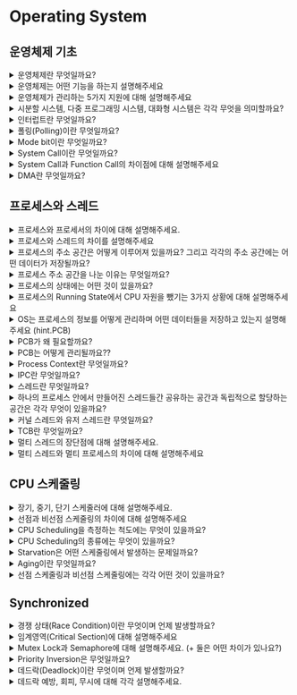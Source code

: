 # Operating System

## 운영체제 기초
<details>
<summary>운영체제란 무엇일까요?</summary>

<hr>

**운영 체제(OS, Operating System)** 란 컴퓨터 시스템의 자원을 효율적으로 관리하며 사용자가 컴퓨터를 편리하고 효과적으로 사용할 수 있는 환경을 제공하는 여러 프로그램들의 모임이다. 그리고 응용 프로그램과 하드웨어 간의 인터페이스로서 다른 응용 프로그램이 유용한 작업을 할 수 있도록 환경을 제공해준다.

넓은 의미에서는 커널 뿐만 아니라 시스템을 위한 유틸리티를 포함하는 개념을 갖고 있으며 좁은 의미에서는 메모리에 올라가있는 커널을 의미한다.

> 커널이란?
>
> - 전체 운영체제 코드 중 메모리에 올라가있는 부분을 커널이라고 한다.

<hr>
</details>

<details>
<summary>운영체제는 어떤 기능을 하는지 설명해주세요</summary>

<hr>

- CPU 스케줄링
- 메모리 관리
- 파일 관리
- 입출력 관리
- 프로세스 관리
- 네트워킹
- 보호
    - 시스템의 오류를 검사하고 복구합니다.
    - 자원 보호 기능을 제공합니다.

<hr>
</details>

<details>
<summary>운영체제가 관리하는 5가지 지원에 대해 설명해주세요</summary>

<hr>

**프로세스 관리**

- 프로세스의 스케줄링과 동기화 관리를 담당한다.
- 프로세스의 생성과 제거, 시작과 정지, 메시지 전달 등의 기능을 담당한다.

**저장장치 관리**

저장장치에는 1차 저장장치인 메인 메모리와 2차 저장장치인 하드디스크, NAND등이 있다. 운영체제는 이러한 저장장치를 관리하며 프로세스에게 메모리 할당 및 회수, 파일 생성과 삭제, 변경, 유지 등의 관리를 한다.

- 1차 저장장치 (Main Memory)
    - 프로세스에 할당하는 메모리
    - 영역의 할당과 해제각 메모리 영역 간의 침범 방지
    - 메인 메모리의 효율적 활용을 위한 가상 메모리 기능
- 2차 저장장치(HDD, NAND Flash Memory 등)
    - 파일 형식의 데이터 저장
    - 이런 파일 데이터 관리를 위한 파일 시스템을 OS에서 관리
    - `FAT, NTFS, EXT2, JFS, XFS` 등 많은 파일 시스템들이 개발되어 사용 중

**네트워킹**

TCP/IP기반의 인터넷에 연결하거나 응용 프로그램이 네트워크를 사용하면 OS에서 네트워크 프로토콜을 지원해야한다. 이처럼 OS는 응용 프로그램과 하드웨어 사이의 인터페이스 역하을 하며 하드웨어를 소프트웨어적으로 제어 및 관리를 하는 것을 알 수 있다.

**주변장치 관리**

- 입출력 장치의 스케줄링 및 전반적인 관리를 담당한다.
- 디바이스 드라이버를 OS가 관리하여 여러 하드웨어를 사용할 수 있게 해준다.

**사용자 관리**

사용자별 계정을 관리할 수 있는 사용자 관리 기능을 제공한다.

<hr>
</details>

<details>
<summary>시분할 시스템, 다중 프로그래밍 시스템, 대화형 시스템은 각각 무엇을 의미할까요?</summary>

<hr>

- CPU 작업시간을 여러 프로그램이 나누어 쓰는 시스템을 **시분할 시스템(time sharing system)**이라고 부른다.
- 메모리 공간을 분할해 여러 프로그램들을 동시에 메모리에 올려서 처리하는 시스템을 **다중 프로그래밍 시스템(multi-programming system)**이라고 한다.
- 사용자 관점에서 각 프로그램에 대한 키보드 입력의 결과를 곧바로 화면에 보여주는 것과 같은 시스템을 **대화형 시스템(interactive system)**이라고 한다.

→ 세 시스템 모두 여러 프로그램이 하나의 컴퓨터에서 동시에 실행되는 다중작업용 운영체제에 속한다.

<hr>
</details>

<details>
<summary>인터럽트란 무엇일까요?</summary>

<hr>

CPU가 프로그램을 실행하고 있는중 예기치 않은 상황이나 지금보다 먼저 수행해야하는 일이  발생한 경우 현재 실행 중인 작업을 즉시 중단하고, 발생된 상황에 대한 우선 처리가 필요함을 CPU에게 알리는 것을 의미한다.

- 하드웨어적으로 시그널을 확인하는 방식이다.
- 인터럽트 발생시에만 처리를 하여 시스템 부하가 적다.

이러한 인터럽트는 크게 하드웨어 인터럽트와 소프트웨어 인터럽트로 나뉘게 된다.

### 하드웨어 인터럽트

각각의 Hardware I/O device에서 발생한 인터럽트를 하드웨어 인터럽트라고 한다.

- 종류
  - 입출력 인터럽트 (I/O interrupt) - 입출력 작업의 종료나 입출력 오류에 의해 CPU의 기능이 요청됨
  - 정전,전원 이상 인터럽트(Power fail interrupt) - 전원 공급의 이상
  - 기계 착오 인터럽트(Machine check interrupt) - CPU의 기능적인 오류
  - 외부 신호 인터럽트(External interrupt) - I/O 장치가 아닌 오퍼레이터나 타이머에 의해 의도적으로 프로그램이 중단된 경우

### 소프트웨어 인터럽트 (= trap)

- CPU 내부에서 자신이 실행한 명령이나 CPU의 명령 실행에 관련된 모듈이 발생하는 경우 발생한다.
- 프로그램의 오류에 의해 생기거나 System call을 호출할 때 발생한다.
- 종류
  - **System call**: 애플리케이션이 kernel의 함수를 실행하기 위해 system call을 발생시킨다.
  - Exception
    - divide by zero, overflow/underflow, etc..

### 인터럽트 실행 과정

![Untitled](img/os/interrupt.png)

- Device controller는 요청한 작업이 끝나면 interrupt를 발생시켜 interrupt request line에 쌓아 둔다.
- CPU는 각각의 instruction이 끝날 때마다 interrupt line이 setting됐는지 확인을 하고 setting됐으면 CPU는 instruction의 수행을 멈추고 interrupt handler를 통해 interrupt를 처리한다.
- Interrupt가 발생하면 CPU는 interrupt vector로 실행을 전송한다. Interrupt vector는 interrupt service routine의 address를 알고 있어 해당 address를 알려주고 CPU는 해당 service routine을 실행시킨다. 실행이 끝나면 작업을 마친 프로세스를 block 상태에서 ready상태로 변경하고 기존의 수행 중이던 process를 이어서 수행한다. (프로세스의 우선순위에 따라 인터럽트 처리를 마친 프로세스를 바로 실행할 수도 있다.)

### 📚 Reference
- [인터럽트(Interrupt)의 개념과 종류](https://raisonde.tistory.com/entry/%EC%9D%B8%ED%84%B0%EB%9F%BD%ED%8A%B8Interrupt%EC%9D%98-%EA%B0%9C%EB%85%90%EA%B3%BC-%EC%A2%85%EB%A5%98)
- [[OS] Interrupt 인터럽트란?](https://doh-an.tistory.com/31)

<hr>
</details>

<details>
<summary>폴링(Polling)이란 무엇일까요?</summary>

<hr>

- 인터럽트와 같게 CPU가 다른 프로세스를 실행하는 동안 디바이스로 부터 발생하는 이벤트들을 처리하는 방법 중 하나이다.
- 폴링 방식은 특정 주기마다 CPU가 디바이스들이 serving(이벤트 처리)이 필요한지 체크하여야해서 CPU 사이클의 낭비가 발생한다.
    - 폴링은 특정 주기마다 CPU가 디바이스를 poll할 때만 serving이 가능하다. 하지만 인터럽트는 언제든지 발생할 수 있다.
- 인터럽트와 다르게 소프트웨어적으로 시그널을 확인하는 방식이다.
- 장점으로는 구현이 쉽고 우선순위의 변경이 용이하다는 점이 있다.

> 인터럽트는 폴링 방식과 다르게 하드웨어로 지원을 받아야하는 제약이 있다. 하지만 폴링 방식보다 신속하게 대응하는 것이 가능하여 실시간 대응이 필요할 때 필수적인 기능이다. 즉, 인터럽트는 발생시기를 예측하기 힘든 경우 컨트롤러가 가장 빠르게 대응할 수 있는 방식이다.


### 📚 Reference
- [Interrupt와 polling의 차이](https://seonggyu.tistory.com/26)

<hr>
</details>

<details>
<summary>Mode bit이란 무엇일까요?</summary>

<hr>

- 사용자 장치의 잘못된 수행으로 다른 프로그램 및 운영체제에 피해가 가지 않도록 하기 위한 Mode bit이라는 보호장치가 존재한다.
- Mode bit은 **하드웨어적**으로 두가지 모드의 operation을 지원한다.
  - 1이면 user mode (사용자 프로그램 수행)
  - 0이면 kernel mode (OS코드 수행)
- Privileged instruction은 파일을 다루거나 I/O에게 request를 하는 등 OS만 실행할 수 있는 instruction으로 kernel mode에서만 수행가능하다.
- 만약 user mode에서 실행하려고 하면 프로그램을 종료하고 software interrupt가 발생한다. User Program이 hardware에 접근하려면 system call을 통해 실행하여야 한다.

<hr>
</details>

<details>
<summary>System Call이란 무엇일까요?</summary>

<hr>

User program이 접근하지 못하는 OS만의 Privileged instruction을 실행하기 위해 OS에게 특정 일들을 수행해달라고 요청하는 것으로 Software interrupt이다. 이는 User program과 OS사이의 interface를 제공한다.

System call이 발생하면 mode bit을 0으로 변경하여 요청된 작업을 처리하고 다시 유저모드인 1로 변경하여 유저 프로세스가 수행되게 된다.

<hr>
</details>

<details>
<summary>System Call과 Function Call의 차이점에 대해 설명해주세요</summary>

<hr>

![Untitled](img/os/systemCall_vs_functionCall.png)

fuction call은 같은 process 내에서 process 내에 있는 function 을 불러서 수행하는 것이다. 반면에 System call은 OS의 도움을 받아 OS의 function을 불러서 수행하는 것이다.

<hr>
</details>

<details>
<summary>DMA란 무엇일까요?</summary>

<hr>

- 모든 메모리의 접근은 CPU에 의해 접근이 가능하여, 메모리의 접근을 위해서는 CPU에게 인터럽트를 발생시켜 부탁해야 했다. 이러한 구조는 모든 메모리 연산이 필요할 때마다 interrupt를 발생시키고, CPU는 인터럽트를 처리하기 위해 로컬버퍼와 메모리 사이에서 데이터를 옮기는 일까지 진행했다. 이러한 이유때문에 CPU의 효율성이 떨어지는 문제가 존재하였다. 비효율을 극복하기 위해 CPU이외에 메모리 접근이 가능한 장치가 있는데 이를 DMA(Direct Memory Access)라고 한다.
- DMA는 일종의 컨트롤러 장치로서, CPU가 입출력 장치들의 메모리 접근 요청에 의해 자주 인터럽트 당하는 것을 막아주는 역할을 한다.
- **DMA를 사용하면 로컬버퍼에서 메모리로 데이터를 읽어오는 작업을 CPU가 아닌 DMA가 대행하게 된다.** 덕분에 CPU가 인터럽트를 처리할 필요가 없다.
- DMA는 바이트단위가 아닌 블록 단위로 데이터를 메모리로 읽어온 후 CPU에게 인터럽트를 발생시켜 작업의 완료를 알린다.
  - CPU에 발생하는 인터럽트의 빈도를 줄여 CPU를 좀 더 효울적으로 관리할 수 있게 해준다.

<hr>
</details>

## 프로세스와 스레드
<details>
<summary>프로세스와 프로세서의 차이에 대해 설명해주세요.</summary>

<hr>

- 프로세스는 코드로 작성된 프로그램이 메모리에 적재되어 사용할 수 있는 상태가 된 것이다. 즉, 메모리 상에서 실행중인 프로그램을 프로세스라고 한다.
- 프로세서는 CPU를 의미한다.

<hr>
</details>

<details>
<summary>프로세스와 스레드의 차이를 설명해주세요</summary>

<hr>

- 프로세스는 메모리에 적재된 하나의 프로그램을 의미한다.
- 스레드는 CPU에서 동작하는 가장 작은 단위의 작업 단위이다.

> 프로세스는 운영체제로부터 자원을 할당받는 작업의 단위이고 스레드는 프로세스가 할당받은 자원을 이용하는 실행의 단위이다.

> 하나의 프로세스는 1개 이상의 여러 스레드가 들어갈 수 있으며 컨테이너는 스레드를 관리하는 컨테이너로 볼 수 있다.

<hr>
</details>

<details>
<summary>프로세스의 주소 공간은 어떻게 이루어져 있을까요? 그리고 각각의 주소 공간에는 어떤 데이터가 저장될까요?</summary>

<hr>

- **Text (Code)**: 코드 자체를 구성하는 메모리 영역
- **Data**:  전역변수, 정적 변수, 배열과 같은 static data (global variable)
  - 초기화된 데이터는 data 영역에 저장하며 초기화되지 않은 데이터는 bss 영역에 저장한다.
- **Stack**: 지역변수, 매개변수, 리턴 값과 같은 데이터를 저장하는 임시 메모리 영역이다. (local variable, function parameter, return address)
- **Heap**: run time 시점에 동적 할당되는 데이터들이 저장된다. (malloc, java object)

  > C에서 Pointer 변수 같은 경우 stack에는 데이터의 주소값들이 저장이 되고 heap에는 실제 값이 저장된다.

  > Java의 경우 객체 생성에서 비슷한 예시가 있다.
  >
  >
  > ![Untitled](img/os/process_stack_heap.png)
  >
  > int a,b는 local variable이어서 stack에 저장이 되고 class1 obj도 local variable이어서 stack에 저장이 되는데 object의 실제 내용은 heap에 저장이 되고 stack에서는 주소값을 갖고 있다. object는 생성이 되면 처음에는 stack에 주소값만 생성이 되고 실제로 할당이 되면 그때서야 heap이 생성되고 실제 데이터가 저장이 된다.

<hr>
</details>

<details>
<summary>프로세스 주소 공간을 나눈 이유는 무엇일까요?</summary>

<hr>

최대한 데이터를 공유하며 메모리 사용량을 줄이기 떄문이다.

Code와 같은 프로그램 자체의 정보는 같은 변함이 없는 같은 내용이기에 따로 관리를 하며 공유를 한다. 반면에 Stack, Data는 스택 구조의 특성과 전역 변수의 활용성을 위해서 나누게 되었다.

<hr>
</details>

<details>
<summary>프로세스의 상태에는 어떤 것이 있을까요?</summary>

<hr>

![Untitled](img/os/process_state.png)

- **New**: process가 생성중인 상태
- **Ready**: CPU를 사용하려고 기다리는 상태 (할당이 되면 바로 시행하려고 proces 가 메모리에 올라가 있다.)
- **Running**: CPU를 잡고 instruction을 수행중인 상태
- **Blocked(wait, sleep)**: CPU를 주어도 당장 instruction을 수행할 수 없는 상태, process 자신이 요청한 event (I/O, 공유하는 데이터 등)가 즉시 만족되지 않아 이를 기다리는 상태이다. 요청한 event가 수행을 마치면 interrupt를 발생시키고 blocked상태의 process를 ready queue에 옮겨준다.
- **Terminated**: 수행이 끝난 상태

<hr>
</details>

<details>
<summary>프로세스의 Running State에서 CPU 자원을 뺐기는 3가지 상황에 대해 설명해주세요</summary>

<hr>

1. Interrupt가 발생했을 때 (timer도 포함)
2. I/O request를 하기 위해 system call을 하여 waiting상태로 넘어가는 경우
3. Process의 수행이 끝나서 terminated로 되는 경우

<hr>
</details>

<details>
<summary>OS는 프로세스의 정보를 어떻게 관리하며 어떤 데이터들을 저장하고 있는지 설명해주세요 (hint.PCB)</summary>

<hr>
각각의 Process들은 OS의 관리를 받게 되는데 이때 OS는 process의 현재 정보들을 알기 위해 PCB(Process Control Block)를 사용한다.

PCB는 아래의 정보들을 저장하고 있다.

- Process **state**
- Process number: process id (**pid**)
- **Program counter** (PC) - next instruction address
- **CPU register** – contents of registers (in CPU)
- etc (Owner, CPU Usage, Memory Usage, Process Priority, I/O status information)

<hr>
</details>

<details>
<summary>PCB가 왜 필요할까요?</summary>

<hr>

CPU core는 하나의 프로세스가 사용하지 않고 여러 프로세스가 공유해서 사용한다. 이때 프로세스의 교체(Context switching)이 발생할 때마다 실행중인 CPU에 올라간 프로세스의 정보를 변경해야하고, 프로세스들은 추후 CPU 이용 순서가 왔을 때 이전 작업 내용을 이어서 하기 위해 정보를 저장해야할 필요가 있다. 운영체제는 이러한 프로세스의 정보를 PCB를 통해 저장하고 관리하고 있다.

Context Switching이 발생할 때는 PCB의 값들을 변경하게 되며 PCB의 정보를 통해 연산을 이어서 한다.

<hr>
</details>

<details>
<summary>PCB는 어떻게 관리될까요??</summary>

<hr>

- kernel의 data영역은 CPU, memory, disk등의 데이터들을 각각 갖고 있다. 그리고 각각의 process의 정보들을 갖고 있는 PCB들이 존재한다. 즉, PCB는 kernel의 data 영역에서 관리된다.

  ![Untitled](img/os/pcb_in_os.png)

- 이때 PCB들은 Linked List 방식으로 관리가 된다. PCB List Head에 PCB들이 생성될 때마다 붙게 된다. 주소값으로 연결이 이루어져 있는 연결리스트이기 때문에 삽입 삭제가 용이하다.
- 프로세스가 생성되면 PCB가 생성되고 프로세스가 종료되면 PCB도 제거된다.

<hr>
</details>

<details>
<summary>Process Context란 무엇일까요?</summary>

<hr>

- 프로세스 문맥(Process Context)이란 프로세스가 현재 어떤 상태에서 수행되고 있는지 정확히 규명하기 위해 필요한 정보를 의미한다.
- 시분할 시스템에서는 CPU의 제어권을 공유하기에 프로세스를 재개하는 시점에 대한 정보를 알기 위해 Process Context를 이용한다.
- 프로세스의 주소공간(코드, 데이터, 스택 상태)등을 비롯해 레지서터의 값, 시스템 콜 등을 통해 커널에서 수행한 일의 상태, 프로세스에 관해 커널이 관리하고 있는 각종 정보 등을 포함한다.
- 하드웨어 문맥, 프로세스 주소 공간, 커널상의 문맥으로 나누어볼 수 있다.
  - 하드웨어 문맥: CPU의 수행 상태를 나태는 것으로 **PC**와 **레지스터**에 저장한 값들
  - 프로세스 주소 공간: **코드**, **데이터**, **스택**으로 구성되는 주소공간
  - 커널 상의 문맥: **PCB**, **커널 스택**과 같은 자료구조
- 실행중인 프로세스가 발생할 때, 문맥을 교환하는 것을 Context Switching이라고 한다.
  - Context Switching은 타이머 인터럽트나 입출력 요청 시스템 콜을 통해 프로세스가 blocking 상태로 이동할 때만 발생하며, 그 외의 system call이나 context switching에는 발생하지 않는다.

    > 단순히 사용자 모드에서 커널 모드로 바뀌어 특권명령을 수행하는 시스템 콜이나 인터럽트는 단순히 커널 모드에서 처리하고 사용자모드로 바뀌게 된다. context switching은 없다!!!


<hr>
</details>

<details>
<summary>IPC란 무엇일까요?</summary>

<hr>

경우에 따라서 독립적인 프로세스들이 협력할 때 업무의 효율성이 증진될 수 있다.

- 부분적인 처리 결과나 정보 공유, 처리 속도 향상 등

이를 위해 운영체제는 프로세스간 협력 메커니즘을 제공한다. 대표적으로는 **IPC(Inter-Proess Communiacation)**이 있다.

즉, IPC란 하나의 컴퓨터 안에서 실행 중인 서로 다른 프로세스간에 발생하는 통신을 말한다.

### IPC 종류

> 대표적인 Message Passing과 Shared Memory만 알아도 된다.
>

**익명 PIPE**

익명 파이프는 부모-자식 프로세스간 통신처럼 통신할 프로세스를 명확히 알 수 있는 경우에 사용한다.

파이프는 두 개의 데이터를 연결하는데 하나의 프로세스는 데이터를 쓰기만하고, 다른 프로세스는 데이터를 읽기만하는 단방향 통신이다. (**반이중 통신**이라고도 불린다.) 그래서 양방향 통신을 하고 싶으면 2개의 파이프를 만들어야 한다.

간단하게 사용할 수 있는 장점이 있고 단순한 데이터의 흐름을 가질 땐 해당 파이프를 사용하는 것이 효율적이나 **전이중통신(양방향 통신)**을 위해 2개의 파이프를 만들어야 할 때는 구현이 복잡해진다는 단점이 있다.

**Named PIPE(FIFO)**

Named 파이프는 전혀 모르는 상태의 프로세스들 사이의 통신에 사용한다.

부모 프로세스와 무관한 다른 프로세스도 통신이 가능하다. 하지만 익명 파이프처럼 읽기/쓰기가 동시에 불가능하여 전이중 통신을 만들기 위해서는 2개의 파이프를 만들어야 한다.

**Message Passing**

두 프로세스의 주소 공간이 달라 메시지를 직접 전달할 수는 없고 통신하기를 원하는 두 프로세스 사이에 communication link를 생성한 후 커널의 `send()`, `recieve()` 연산을 통해 메시지를 주고받는다.

> `send()`, `recieve()` 연산은 시스템 콜을 통해 사용할 수 있다.
>

메시지 전달은 전송 대상이 다른 프로세스인지 아니면 메일박스라는 일종의 저장공간인지에 따라 다시 직접 통신(direct communication)과 간접 통신(indirect communication)으로 나뉘게 된다.

**Shared Memory**

파이프, 메시지 큐가 통신을 이용한 설비라면, **공유 메모리는 데이터 자체를 공유하도록 지원하는 설비**이다.

Shared memory를 사용하면 특수한 공간이 생기는데 이 공간을 process들이 각자 자신의 공간이라고 생각하며 사용한다. 프로세스가 공유 메모리 할당을 커널에 요청하면 커널은 해당 프로세스에 메모리 공간을 할당해주고 이후에 모든 프로세스는 해당 메모리에 접근할 수 있다.

해당 방법은 중개자 없이 곧바로 메모리에 접근할 수 있어서 IPC 중에서 가장 빠르게 작동한다. 하지만 2개 이상의 Process가 동시에 접근하려는 문제(Proces synchronization)와 Multi Processor에서의 Cache Coherence Problem이 발생할 수 있다.

**Memory Map**

공유 메모리처럼 메모리를 공유하는 방법이다. 메모리 맵은 열린 파일을 메모리에 매핑시켜 공유하는 방식이다.

주로 파일로 대용량 데이터를 공유해야 할 때 사용한다.

**Socket**

네트워크 통신을 통해 데이터를 공유한다.

클라이언트와 서버가 소켓을 통해서 통싢는 구조로 원격에서 프로세스간 데이터를 공유할 때 사용한다.

> 이러한 IPC 통신에서 프로세스 간 데이터를 동기화하고 보호하기 위해 세마포어와 뮤텍스를 사용한다.

<hr>
</details>

<details>
<summary>스레드란 무엇일까요?</summary>

<hr>

CPU가 동작하는 가장 작은 단위를 스레드(thread)라고 한다.
사용자들이 2개의 같은 program을 이용하는 경우는 program들은 동일한 code를 실행하고 data들을 공유하고 싶을 것이다. 그래서 code와 data를 같이 공유하며 사용하자라고 만든 것이 thread이다

- 하나의 Process는 한개 이상의 스레드로 구성된다.
- 동일한 프로그램을 여러 개 띄우더라도 process가 하나만 만들어진다. (code, data이 하나만 만들어진다는 뜻.)
- IPC없이 바로 shared memory에 접근 가능하다
- Process들끼리 바꾸는 context switching보다 Thread를 변경하는 것이 overhead가 적다.
- 새로운 스레드를 만들 때는 PC, Register, Stack에 대한 공간만 만들면 됨으로 프로세스를 만드는 것보다 memory와 time 측면에서 이점이 있다.

<hr>
</details>

<details>
<summary>하나의 프로세스 안에서 만들어진 스레드들간 공유하는 공간과 독립적으로 할당하는 공간은 각각 무엇이 있을까요?</summary>

<hr>

- 공유하는 공간: Code, Data (OS Resource도 공유한다.)
- 각각 관리하는 공간: PC, Register, Stack
  - TCB(Thread Control Block)으로 관리

<hr>
</details>

<details>
<summary>커널 스레드와 유저 스레드란 무엇일까요?</summary>

<hr>

### Kernel thread

- thread_create system call을 통해 생성되며 Kernel의 support를 받아 kernel이 thread의 존재를 알게 된다.
- 각각의 thread는 TCB를 갖는다. (TCB의 정보들은 PCB안에 있다.)
- **장점** : Parallelism과 Concurrency를 지원한다.

  (Concurrency: 하나의 스레드가 block 상태에 있어도 다른 스레드가 실행 가능하다.)

- **단점** : thread들은 kernel을 통해서 operation을 해야하기에 User thread보다 무겁다.

### User thread

![Untitled](img/os/user_thread.png)

- Implement thread in user library.
- 생성을 위해 system call이 필요 없다.
- 하나의 kernel thread안에 여러 개의 user thread가 mapping되어서 만들어진다.
- **장점** : kernel이 존재를 몰라서 user space안에서 thread library에 의해 관리된다. system call이 필요 없어서 빠르다.
- **단점** : 하나의 user thread가 system call을 만들면 전체 thread가 blocked 상태가 된다 또한 Parallelism을 지원하지 않는다.

<hr>
</details>

<details>
<summary>TCB란 무엇일까요?</summary>

<hr>

- 프로세스를 PCB를 통해 관리하듯이 스레드는 TCB(Thread Control Block)라는 구조를 통해 관리된다.
- TCB의 정보는 PCB안에 있다.
- 각각의 Kernel Thread에만 생성된다.
- PC, register의 정보를 갖고 있다.
- ready queue는 CPU를 기다리고 있는 TCB의 리스트로 context switch를 할때마다 TCB들에 있는 각각의 PC, register 정보를 바꿔주게 된다.

<hr>
</details>

<details>
<summary>멀티 스레드의 장단점에 대해 설명해주세요.</summary>

<hr>

하나의 프로세스에 여러 스레드로 자원을 공유하며 작업을 나누어 수행하는 것이다.

**장점**

- 독립적으로 프로세스를 생성하는 것에 비해 PC, Register, Stack에 대한 공간만 만들면 됨으로 프로세스를 만드는 것보다 memory와 time 측면에서 이점이 있다.
- 시스템의 처리율이 향상된다.
- 스레드간 데이터를 주고받는 것이 간단해지고 시스템 자원 소모가 줄었다.
- 스레드 사이의 작업량이 적어 Context Switching이 빠르다. (캐시 메모리를 비울 필요가 없다)
  - Non-blocking system call을 하여 효율적이다.
    - Single thread는 I/O작업을 하면 process전체가 waiting으로 가게 되는 blocking system인데 multi-thread process같은 경우는 하나의 thread가 I/O작업을 하여 해당 thread가 waiting으로 가더라도 다른 thread가 CPU를 할당받아 사용할 수 있는 Non-blocking system이다.
- 간단한 통신 방법으로 프로그램의 응답시간과 통신 비용이 단축됐다. (IPC없이 Shared 메모리에 접근 가능)

**단점**

- 자원을 공유하기에 bottle neck, deadlock과 같은 동기화 문제가 발생할 수 있다.
- 주의깊은 설계가 필요하고 디버깅이 어렵다.
- 하나의 스레드에 문제가 생기면 전체 프로세스가 영향을 받는다.
- 단일 프로세스 시스템의 경우 효과를 기대하기가 어렵다.

<hr>
</details>

<details>
<summary>멀티 스레드와 멀티 프로세스의 차이에 대해 설명해주세요</summary>

<hr>

> 멀티 프로세스는 하나의 프로그램을 여러 개의 프로세스로 구성하여, 각 프로세스가 하나의 작업을 처리하는 것을 의미한다.
>

> 멀티 스레드는 하나의 프로세스에 여러 스레드가 자원을 공유하며 작업을 나누어 수행하는 것이다.
>

차이

- 멀티 스레드는 멀티 프로세스보다 작은 메모리 공간을 차지하고 Context Switching이 빠른 장점이 있지만, 동기화 문제와 하나의 스레드 장애로 전체 스레드가 종료될 위험을 갖고 있다.
- 멀티 프로세스는 하나의 프로세스가 죽더라도 다른 프로세스에 영향을 주지 않아 안정성이 높지만, 멀티 스레드보다 많은 메모리 공간과 CPU 시간을 차지하는 단점이 있다.
- 두 방법은 동시에 여러 작업을 수행하는 점에서 동일하지만, 각각의 장단이 있음으로 적용하는 시스템에 따라 적합한 동작 방식을 선택하고 적용해야 한다.

### 📚 Reference
- [[OS]멀티 프로세스와 멀티 스레드의 차이는 무엇일까?](https://livenow14.tistory.com/67)

<hr>
</details>

## CPU 스케줄링
<details>
<summary>장기, 중기, 단기 스케줄러에 대해 설명해주세요.</summary>

<hr>

**장기 스케줄러(long term scheduler)**

- 장기 스케줄러는 작업 스케줄러(job scheduler)라고도 불리며, 어떤 프로세스를 준비 큐에 진입시킬지 결정하는 역할을 한다.
  - ready queue에 있는 작업들은 CPU에서 실행되기 위해 프로세스 메모리를 보유하여야 하여 장기 스케줄러는 메모리를 할당하는 문제에 관여한다. → 메모리 할당 승인을 결정
  - 메모리에 올라가있는 프로세스의 수(degree of multiprogramming)를 조절한다.

  > 현대의 시분할 시스템의 운영체제에서는 프로세스가 시작 상태가 되면 장기 스케줄러 없이 곧바로 프로세스에 메모리를 할당해 준비 큐에 넣어준다. → 장기 스케줄러 대신 중기 스케줄러를 사용
>

**단기 스케줄러(short term scheduler)**

- 단기 스케줄러는 CPU 스케줄러라고도 하며, ready queue의 프로세스 중에서 어떤 프로세스를 다음번에 실행 상태로 만들 것인지 결정한다.
- 시분할 시스템에서는 타이머 인터럽트가 발생하면 단기 스케줄러가 호출된다.

**중기 스케줄러(medium term scheduler)**

- 현대의 시분할 시스템용 운영체제에서는 장기 스케줄러 대신 중기 스케줄러를 두는 경우가 많다.
- 너무 많은 프로세스에게 메모리를 할당해 시스템의 성능이 저하되는 경우 이를 해결하기 위해 메모리에 적재된 프로세스의 수를 동적으로 조절하기 위해 추가된 스케줄러이다. (장기 스케줄러와 같이 메모리에 올라와 있는 프로세스 수를 조절하는 역할 수행)
- 프로세스당 보유 메모리양이 지나치게 적어진 경우 이를 완화시키기 위해 일부 프로세스를 메모리에서 디스크로 스왑 아웃(swap out)시키는 역할을 수행한다.
  - 0순위: block 상태의 프로세스
  - 그럼에도 부족하다면? 타이머 인터럽트의 발생으로 준비큐로 이동하는 프로세스를 swap out!
- 중기 스케줄러에는 중지(suspended, stopped) 상태가 추가되어 운영된다.
  - 중지 상태의 프로세스들은 메모리를 조금도 보유하지 않고 디스크에 스왑 아웃된 상태로 존재한다.

<hr>
</details>

<details>
<summary>선점과 비선점 스케줄링의 차이에 대해 설명해주세요</summary>

<hr>

**Non-preemtive(비선점)**

- Process가 CPU를 스스로 놔줄 때까지 기다리는 스케줄링 방식이다. Process들은 종료 또는 I/O 작업을 하기 전까지는 CPU를 지속적으로 사용할 수 있다.
- CPU를 놓아줄 때까지 기다려야해서 preemtive에 비하여 context switch가 적게 일어나 Overhead가 적다. 하지만 새로운 작업을 요청해도 자신의 순서가 오기까지 오래 기다려야 하기에 response time이 오래걸리는 단점이 있다.
- 바로바로 반응해야하는 프로그램들에는 좋지 못하다.

**Preemtive(선점)**

- interrupt를 통해 강제로 CPU를 뺐는 방법이다.
- 현대 대부분의 OS는 preemtive방식이다.
- race condition이 발생한다.

<hr>
</details>

<details>
<summary>CPU Scheduling을 측정하는 척도에는 무엇이 있을까요?</summary>

<hr>

- **CPU utilization**: CPU를 얼마나 사용하는지, 높을수록 효율적으로 사용하는 거라 좋다.
- **Throughput**:  시간당 수행한 작업의 양
- **Turnaround time**
  - 프로세스가 종료되기까지 걸린 시간
  - waiting시간, 실행 시간을 모두 합친 것으로 process가 생성되어서 종료되기까지 총 시간
- **Waiting time**
  - ready queue에서 기다린 총 시간
  - waiting queue에서 기다리는 전체 시간을 의미
  - turnaround time과 함께 CPU scheduling 알고리즘의 성능을 측정하는 변수로 사용
- **Response time**
  - 프로세스가 생성되고 첫번째 응답이 있기까지 걸린 시간
  - interactive and real-time system 프로그램 측정에 사용된다.

<hr>
</details>

<details>
<summary>CPU Scheduling의 종류에는 무엇이 있을까요?</summary>

<hr>

### **First-come, First-Served (FCFS)**

- Queue와 같이 먼저 들어온 것이 먼저 수행되는 스케줄링 방법이다.
- Non-preemtive scheduling방법이다.
- **Convoy Effect** 가 발생할 수 있다.

  > Convoy Effect란?
  >
  >
  > I/O bound process 들이 늦게 들어오고 CPU bound process들이 먼저 들어오게 된다면 실행 시간이 적은 I/O bound process들은 많은 시간을 기다려야하는데 이러한 상황을 Convoy Effect라고 한다.
  >
  > ![Untitled](img/os/convoy_effect.png)
>

### Shortest-Job-First (SJF) scheduling

- CPU burst가 짧은 것부터 실행을 하여 waiting time을 최소 시키는 스케줄링 방법이다.
- 평균 waiting time이 가장 적다
- SJF에서는 CPU bust length가 어떤지는 확실히 알 수가 없어서 예측을 해야한다. 예측은 과거의 데이터를 갖고 exponential moving average를 하여 CPU burst를 예측한다.
- Nonpreemptive SJF, Preemptive SJF가 존재한다.

![Untitled](img/os/cpu_scheduling_sjf.png)

> **Shortest-Remaining-Time-First (SRTF)**
>
> - Preemptive SJF이다.
> - preemptive SJF는 새로운 process가 들어왔을때 또는 process가 종료됐을때마다 어떤 process의 burst time이 가장 작은지 판별을 하고 현재 실행되고 있는 process보다 더 짧은 burst time을 가진 process가 있다면 context switch를 한다.
    >
    >     ![Untitled](img/os/cpu_scheduling_srtf.png)

- SJF 장점
  - waiting time을 최소화한다.
  - 짧게 끝낼 수 있는 process들을 먼저 실행시켜서 process의 수를 최소화한다.
- SJF 단점
  - CPU burst time은 예측으로만 알 수 있는데 예측이 틀릴 수 있기에 실제 적용이 힘들다.
  - **Starvation Problem**이 발생할 수 있다.

    > Starvation이란?
    >
    > - burst time이 짧은 process들이 계속 들어오면 burst time의 길이가 긴 process는 실행되지 못하고 무한정 기다리게 된다. 이러한 문제를 Starvation이라고 한다.

### HRN (Hightest Response-ratio Next)

- SJF의 단점을 보완하여 우선순위를 계산하여 CPU 선점의 불평등을 보완한 방법이다.
- 프로세스가 실제 실행될 시간과 대기 시간에 따라 우선순위를 결정한다.
- 우선순위 = (대기시간 + 실행시간) / (실행시간)

### **Round Robin (RR)**

![Untitled](img/os/cpu_scheduling_rr.png)

- Timer를 사용하여 time quantum이후에 실행중인 일을 중단하고 다른 process로 context switch 시키는 실행시키는 스케줄링 방법이다.
- 일반적으로 SJF보다 평균 waiting time이 높다. 하지만 공정하고 starvation이 발생하지 않는다.
- 성능은 time quantum을 매우 크게 설정하면 FCFS와 같이 실행되고 매우 작게 설정하면 context switch time이 증가하여 overhead가 매우 높아져 비효율적으로 된다.
- 장점
  - 모두 돌아가며 수행하기에 response time이 적다.
  - FCFS와 비교하였을 때 I/O bound process에 한해서 waiting time이 크게 줄어든다. SJF보다는 일반적으로 waiting time이 길다.
  - SJF의 문제인 starvation이 발생하지 않는다.
- 단점
  - 길이가 비슷한 process들을 수행시키면 turnaround time이 증가하는 문제점이 있다.
  - preemtive 방식이기에 context switching을 하는 overhead가 발생한다.

### **Priority Scheduling**

![Untitled](img/os/cpu_scheduling_priority.png)

- Priority가 높은 process들부터 먼저 수행하는 스케줄링 방법이다.
- SJF도 priority scheduling중 하나이다. (우선순위를 job의 길이가 작은 거로 정한 것)
- Starvation이 발생할 수 있다. → 그에 대한 해결책 중 하나가 **Aging**이다.

  > Aging이란?
  >
  > - Aging은 각각의 process마다 시간이 지나면 지날수록 우선순의를 높여주는 방법이다.

### Multileve Queue

![Untitled](img/os/cpu_scheduling_multilevel_queue.png)

- 작업들을 여러 종류의 그룹으로 나누어 여러 개의 큐를 이용하는 기법이다.
  - 커널 작업은 우선순위가 높은 큐에서 실행된다.
- 우선순위가 낮은 큐들이 실행 못하는 걸 방지하고자 각 큐마다 다른 `Time Quantum`을 설정 해주는 방식 사용한다.
  - 우선순위가 높은 큐는 작은 `Time Quantum` 할당하고 우선순위가 낮은 큐는 큰 `Time Quantum` 할당한다.

### Multilevel-Feedback-Queue (다단계 피드백 큐)

![Untitled](img/os/cpu_scheduling_multilevel_feedback_queue.png)

- Multileve Queue에서 time quantum을 다 채운 프로세스는 CPU burst process라고 판단하여 하위 우선순위 큐로 내리는 스케줄링 방법이다.
- **I/O burst process와 같이 짧은 작업들에 우선순위를 주는 방법**이다.
- 처리 시간이 짧은 프로세스를 먼저 처리하기에 평균 turnaround time을 줄여준다.

### Real-time scheduling

- Process중에서 Deadline이 존재하는 것들도 존재한다. Real-time scheduling은 deadline을 지켜주는 스케줄링 방법이다.
- **Rate Montonic Scheduling, Earliest Deadline First Scheduling (EDF)** 이 존재한다.

<hr>
</details>

<details>
<summary>Starvation은 어떤 스케줄링에서 발생하는 문제일까요?</summary>

<hr>

Starvation이란?

- Priority Scheduling에서 우선순위가 높은 process들이 계속 들어오면 우선순위가 낮은 process는 실행되지 못하고 무한정 기다리게 된다. 이러한 문제를 Starvation이라고 한다.
- Priority Scheduling, SJF Scheduling에서 발생한다.

<hr>
</details>

<details>
<summary>Aging이란 무엇일까요?</summary>

<hr>

Aging은 Starvation을 해결하는 방법 중 하나로 각각의 process마다 시간이 지나면 지날수록 우선순의를 높여주는 방법이다.

<hr>
</details>

<details>
<summary>선점 스케줄링과 비선점 스케줄링에는 각각 어떤 것이 있을까요?</summary>

<hr>

**선점 스케줄링**

- SRTF(Shortest Remaining Time First)
- 라운드로빈(Round-Robin)
- 다단계 큐(Multi-level Queue)
- 다단계 피드백 큐

**비선점 스케줄링**

- FCFS(First Come First Service)
- SJF(Shortest Job First)
- 우선순위(Priority)
- HRN(Heighest Response Next)

<hr>
</details>

## Synchronized
<details>
<summary>경쟁 상태(Race Condition)이란 무엇이며 언제 발생할까요?</summary>

<hr>

multicore cpu에서 두개 이상 프로세스가 parallel하게 실행되는 경우 또는 두개 이상의 프로세스가 하나의 single core에서 concurrently하게 실행되는 등 공유 자원에 동시접근하는 문제가 발생할 수 있다.

이와 같이 두개 이상의 프로세스를 두고 경쟁하는 문제를 Race Condition이라고 한다.

### Race Condition이 발생하는 경우

1. **커널 작업을 수행하는 중에 인터럽트 발생하는 경우**
  - 문제점 : 커널모드에서 데이터를 로드하여 작업을 수행하다가 인터럽트가 발생하여 같은 데이터를 조작하는 경우
  - 해결법 : 커널모드에서 작업을 수행하는 동안, 인터럽트를 disable 시켜 CPU 제어권을 가져가지 못하도록 한다.
2. **프로세스가 'System Call'을 하여 커널 모드로 진입하여 작업을 수행하는 도중 context switching이 발생할 때**
  - 문제점 : 프로세스1이 커널모드에서 데이터를 조작하는 도중, 시간이 초과되어 CPU 제어권이 프로세스2로 넘어가 같은 데이터를 조작하는 경우 ( 프로세스2가 작업에 반영되지 않음 )
  - 해결법 : 프로세스가 커널모드에서 작업을 하는 경우 시간이 초과되어도 CPU 제어권이 다른 프로세스에게 넘어가지 않도록 함
3. **멀티 프로세서 환경에서 공유 메모리 내의 커널 데이터에 접근할 때**
  - 문제점 : 멀티 프로세서 환경에서 2개의 CPU가 동시에 커널 내부의 공유 데이터에 접근하여 조작하는 경우
  - 해결법 : 커널 내부에 있는 각 공유 데이터에 접근할 때마다, 그 데이터에 대한 lock/unlock을 하는 방법

<hr>
</details>

<details>
<summary>임계영역(Critical Section)에 대해 설명해주세요</summary>

<hr>

- 각각의 process들은 shared data를 접근하는 부분에 critical section이라고 불리는 code segment를 갖고 있다.
- 동시간대에 하나의 process만 critical section을 실행할 수 있다.
- 각각의 process들은 critical section에 들어갈 때 `entry section`에서 permission에 대해 물어보고 사용 가능하면 들어간다. 실행을 마치면 `exit section`을 통해 사용을 마쳤다는 것을 알리고 `remainder section`을 이어서 실행시킨다.
- Critical section에는 필요 조건이 있다.
  - **Mutual Exclusion**: 하나의 프로세스가 들어오면 다른 프로세스는 못 들어온다.
  - **Progress**: Critical Section을 실행하는 프로세스가 없을 때는 원하는 프로세스는 누구나 들어갈 수 있다.
  - **Bounded** **waiting**: 각각의 process들은 몇번의 시도안에 Critical Section에 들어갈 수 있어야 한다.
- Critical Section은 Mutex Lock 또는 Semaphore로 구현된다.

<hr>
</details>

<details>
<summary>Mutex Lock과 Semaphore에 대해 설명해주세요. (+ 둘은 어떤 차이가 있나요?)</summary>

<hr>

많은 시스템들은 synchronization을 하기 위해 atomic hardware instruction의 도움을 받는다. Atomic instruction은 interrupt를 발생하지 않는다.

mutex lock과 semaphore는 atomic instruction을 사용하기 위한 tool이다. 둘은 atomic instruction의 지원을 받아서 Critical Section을 구현한다.

### Mutex Locks

- 임계 구역을 가진 스레드들의 실행시간이 서로 겹치지 않고 각각 단독으로 실행되게 하는 기술로 공유된 자원의 데이터 혹은 임계영역(Critical Section) 등에 하나의 Process 혹은 Thread만 접근하도록 지원한다. (동기화 대상이 하나)
- Mutual Exclusion(상호 배제)의 약자이다.
- 해당 접근을 조율하기 위해 lock과 unlock을 사용한다. 누군가가 lock을 acquire하게된다면 다른 process들은 critical section을 들어가지 못한다.
  - lock : 현재 임계 구역에 들어갈 권한을 얻어온다 ( 만약 다른 프로세스/스레드가 임계 구역 수행 중이면 종료할 때까지 대기 )
  - unlock : 현재 임계 구역을 모두 사용했음을 알린다. ( 대기 중인 다른 프로세스/스레드가 임계 구역에 진입할 수 있음 )

### Semaphore

- 공유된 자원의 데이터 혹은 임계영역(Critical Section) 등에 정해진 수의 Process 혹은 Thread만 접근하도록 지원한다. (동기화 대상이 하나 이상)
- Semaphore는 S라는 integer variable을 갖고 critical section을 관리한다.
- Wait(S)와 signal(S)는 atomic instruction이다
- Semaphore는 mutex lock보다 활용도가 높다.
- semaphore의 크기에 따라 Binary semaphore, Counting semaphore가 존재
- Deadlock과 Priority Inversion 문제가 발생할 수 있다.

**Binary semaphore**

- Semaphore값이 0,1만 갖는 것으로 Mutex lock과 동일하다.
- 누가 사용하면 semaphore는 0으로 되고 안쓰면 1이 된다.

**Counting semaphore**

- Semaphore의 값이 0,1말고도 다른 값들도 가질 수 있어서 여러 개의 thread가 resource를 동시에 이용할 수 있게 해준다. (=여러 개의 resource를 이용할 수 있다.)

### Semaphore와 Mutex의 차이

- Mutex는 동기화 대상이 오직 1개일 때 사용하며, Semaphore는 동기화 대상이 1개 이상일 때 사용한다.
- Mutex는 자원을 소유할 수 있고, 책임을 가지는 반면 Semaphore는 자원 소유가 불가합니다. Mutex는 상태가 0, 1 뿐이므로 Lock을 가질 수 있고, 소유하고 있는 스레드만이 Mutex를 해제할 수 있다. 반면 Semaphore는 Semaphore를 소유하지 않는 스레드가 Semaphore를 해제할 수 있다.
- Semaphore는 시스템 범위에 걸쳐 있고, 파일 시스템 상의 파일로 존재합니다. 반면, Mutex는 프로세스의 범위를 가지며 프로세스 종료될 때 자동으로 Clean up 된다.

### 📚 Reference
- [[운영체제] Mutex 뮤텍스와 Semaphore 세마포어의 차이](https://heeonii.tistory.com/14)

<hr>
</details>

<details>
<summary>Priority Inversion은 무엇일까요?</summary>

<hr>

이는 Priority Scheduling에서 발생할 수 있는 문제로 우선순위가 높은 프로세스가 필요로 하는 자원을 우선순위가 낮은 프로세스가 lock을 걸고 있을 때 발생하는 문제이다.

![Untitled](img/os/priority_inversion.png)

낮은 우선순위를 가진 L이 resource R을 이용중인데 R을 이용하고 싶고 높은 우선순위를 가진 H가 ready queue에 추가되어서 먼저 수행을 하려고 하는데 L이 interrupt발생을 못시키게 하는 semaphore에 접근중이라 H는 L의 수행이 끝날때까지 기다린다. (여기까지는 Priority inversion이 아니다.)
이때 R에 접근을 하고싶어하지 않는 M이 ready queue에 추가되면 R에 관련없는 M은 preemption을 발생시켜 L을 종료시키고 M을 수행한다. M이 preemption을 발생시켜 H가 M까지 기다리게 하는 일을 priority inversion이라고 한다.

<hr>
</details>

<details>
<summary>데드락(Deadlock)이란 무엇이며 언제 발생할까요?</summary>

<hr>

데드락은 두 개 이상의 프로세스나 스레드가 서로 자원을 얻지 못해서 다음 작업을 하지 못하여 무한히 다음 자원을 기다리는 상태를 말한다.

> 자원의 종류
>
> - Physical resource type: I/O device, memory space, CPU cycle과 같은 resource들
> - Logical resource type: semaphore, mutex lock, file과 같이 물리적으로 존재하지 않지만 여러 process가 같이 사용하는 자원

### 데드락이 발생하는 조건

데드락이 발생하려면 아래의 4가지 조건을 모두 만족해야한다.

1. Mutual Exclusion

   자원에 대해서 한개의 Process만이 점유할 수 있다. 동시에 여러개의 프로세스가 점유할 수 없다.

2. Hold and wait

   최소한 하나의 자원을 점유하고 있으면서 다른 프로세스에 할당되어 사용하고 있는 자원을 추가로 점유하기 위해 대기하는 프로세스가 존재해야 한다

3. No Preemption

   다른 프로세스에 할당된 자원은 사용이 끝날 때까지 강제로 뺐을 수 없다.

4. Circular wait

   사이클이 존재해야한다.

<hr>
</details>

<details>
<summary>데드락 예방, 회피, 무시에 대해 각각 설명해주세요.</summary>

<hr>

### 데드락 예방 (**Prevention**)

데드락 발생 4가지 조건 중 하나의 조건을 없애서 Deadlock 예방할 수 있다. deadlock prevention은 deadlock의 4가지 발생조건 중 최소한 하나의 조건을 거부하여 예방하지만 실현 불가능한 case들이 존재하고 심각한 resource의 낭비를 만들어 utilization이 낮아진다.

1. **No mutual exclusion**
  - 같은 시간에 자원들을 공유할 수 있도록 한다.
  - Problem: mutual exclusion을 없애면 deadlock을 예방하지만 race condition이 발생한다.

    →  공유 할 수 없는 자원(mutex lock, printer)도 존재하기도 하여서 mutual exclusion을 없애는 것은 사실상 어렵다

2. **No hold and wait**
  - 프로세스가 resource를 요청할 때마다 다른 리소스를 보유하지 않도록 보장한다.
  - **Total allocation**: 필요로 하는 자원들을 모두 이용할 수 있을 때까지 기다렸다가 한번에 allocation받아서 hold and wait을 없애는 방법이다.
  - Problem: 작업이 끝난 resource들도 오랫동안 갖고 있어서 resource utilization이 떨어진다
3. **Allow preemption**
  - Preemption을 허용하는 방법이다. (e.g. RR scheduling)
  - Problem: CPU같은 경우는 preemption을 하는 것이 괜찮지만 semaphore와 같은 자원들은 불가능하다.
4. **No circular wait**
  - **Total ordering**: 자원 타입별로 전체적인 순서를 정하고 order의 수를 높여가며 자원을 요청하여 circular wait을 없애준다. (사이클이 있어도 circular wait이 없어진다.)
  - Problem: 항상 순서에 따라 자원을 요청해야한다.

### 데드락 **회피(Avoidance)**

- 어떠한 요청이 왔을 때 데드락이 절대 일어나지 않는 safe상태로 유지할 수 있으면 요청을 받아주고 unsafe상태로 가게 된다면 그 요청을 거부하며 항상 safe상태로 유지되게 하는 것이 Deadlock avoidance이다.
- instance수가 1개인지 여러 개인지에 따라 **Resource-Allocation Graph Algorithm**과 **Banker’s Algorithm**이 존재한다.

### 데드락 무시(**Ignorance)**

- Ignore the problem and pretend that deadlocks never occur in the system (Ostrich Algorithm)
- 실제 system에서는 deadlock prevention, avoidance를 하면 overhead가 너무 커서 실제로는 사용하지 않는다.
- 실제로는 deadlock ignorance를 하여 개발자들이 deadlock에 빠지지 않도록 코딩을 하게 한다.
- 만약 deadlock에 빠질 경우 deadlock recovery(ex. 재부팅, 프로세스 종료, resource강제로 빼았기)등의 작업을 한다.
  - Deadlock Detection

    자원 할당 그래프를 통해 데드락을 탐지한다.

  - Recovery

    데드락을 일으킨 프로세스를 종료하거나 할당된 자원을 해제시켜 회복하는 방법이다.

    > **프로세스 종료 방법**
    >
    > - 교착 상태의 프로세스를 모두 중지한다
    > - 교착 상태가 제거될 때까지 하나씩 프로세스 중지한다
    >
    > **자원 선점 방법**
    >
    > - 교착 상태의 프로세스가 점유하고 있는 자원을 선점해 다른 프로세스에게 할당한다 (해당 프로세스 일시정지 시킴)
    > - 우선 순위가 낮은 프로세스나 수행 횟수 적은 프로세스 위주로 프로세스 자원 선점한다

<hr>
</details>
